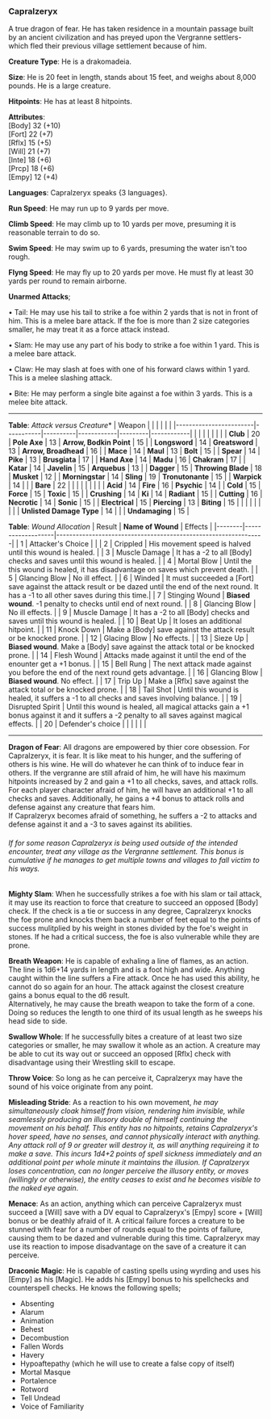### Capralzeryx
A true dragon of fear. He has taken residence in a mountain passage built by an ancient civilization and has preyed upon the Vergranne settlers- which fled their previous village settlement because of him.

**Creature Type**: He is a drakomadeia.

**Size**: He is 20 feet in length, stands about 15 feet, and weighs about 8,000 pounds. He is a large creature.

**Hitpoints**: He has at least 8 hitpoints.

**Attributes**:  
[Body] 32 (+10)  
[Fort] 22 (+7)  
[Rflx] 15 (+5)  
[Will] 21 (+7)  
[Inte] 18 (+6)  
[Prcp] 18 (+6)  
[Empy] 12 (+4) 

**Languages**: Capralzeryx speaks {3 languages}.

**Run Speed**: He may run up to 9 yards per move.

**Climb Speed**: He may climb up to 10 yards per move, presuming it is reasonable terrain to do so.

**Swim Speed**: He may swim up to 6 yards, presuming the water isn't too rough.

**Flyng Speed**: He may fly up to 20 yards per move. He must fly at least 30 yards per round to remain airborne.

**Unarmed Attacks**;

 • Tail: He may use his tail to strike a foe within 2 yards that is not in front of him. This is a melee bare attack. If the foe is more than 2 size categories smaller, he may treat it as a force attack instead.

 • Slam: He may use any part of his body to strike a foe within 1 yard. This is a melee bare attack.

 • Claw: He may slash at foes with one of his forward claws within 1 yard. This is a melee slashing attack.

 • Bite: He may perform a single bite against a foe within 3 yards. This is a melee bite attack.

-----

**Table**: *Attack versus Creature**
| Weapon                 |          |            |         |            |         |
|------------------------|-----------|----------|------------|---------|------------|
|                        |          |            |         |            |         |
| **Club**                   | 20     | **Pole Axe**       | 13     | **Arrow, Bodkin Point**    | 15    |
| **Longsword**              | 14     | **Greatsword**     | 13     | **Arrow, Broadhead**       | 16    |
| **Mace**                   | 14     | **Maul**           | 13     | **Bolt** | 15    |
| **Spear**                  | 14     | **Pike**           | 13     | **Brusgiata** | 17     |
| **Hand Axe**               | 14     | **Madu**           | 16     | **Chakram** | 17    |
| **Katar**                  | 14     | **Javelin**        | 15     | **Arquebus** | 13    |
| **Dagger**                 | 15     | **Throwing Blade** | 18     | **Musket** | 12    |
| **Morningstar**            | 14     | **Sling**          | 19     | **Tronutonante** | 15    |
| **Warpick**                | 14     |            |       |   **Bare** |  22  |
|                        |           |          |            |         |            |
| **Acid**                   | 14     | **Fire** | 16     | **Psychic** | 14     |
| **Cold**                   | 15     | **Force** | 15     | **Toxic**  | 15     |
| **Crushing**               | 14     | **Ki** | 14     | **Radiant** | 15     |
| **Cutting**                | 16     | **Necrotic** | 14     | **Sonic** | 15    |
| **Electrical**             | 15     | **Piercing** | 13     | **Biting** | 15    |
|                        |           |          |            |         |            |
| **Unlisted Damage Type** | 14 |    |     | **Undamaging** | 15 |

**Table**: *Wound Allocation*
| Result | **Name of Wound** | Effects                                                        |
|--------|-------------------|----------------------------------------------------------------|
|   1    | Attacker's Choice |                                                                |
|   2    | Crippled          | His movement speed is halved until this wound is healed.      |
|   3    | Muscle Damage     | It has a -2 to all [Body] checks and saves until this wound is healed. |
|   4    | Mortal Blow       | Until the this wound is healed, it has disadvantage on saves which prevent death. |
|   5    | Glancing Blow     | No ill effect. |
|   6    | Winded            | It must succeeded a [Fort] save against the attack result or be dazed until the end of the next round. It has a -1 to all other saves during this time.|
|   7    | Stinging Wound    | **Biased wound**. -1 penalty to checks until end of next round. |
|   8    | Glancing Blow     | No ill effects.                                     |
|   9    | Muscle Damage     | It has a -2 to all [Body] checks and saves until this wound is healed. |
|   10   | Beat Up           | It loses an additional hitpoint. |
|   11   | Knock Down        | Make a [Body] save against the attack result or be knocked prone. |
|   12   | Glacing Blow      | No effects. |
|   13   | Sieze Up          | **Biased wound**. Make a [Body] save against the attack total or be knocked prone. |
|   14   | Flesh Wound       | Attacks made against it until the end of the enounter get a +1 bonus. |
|   15   | Bell Rung         | The next attack made against you before the end of the next round gets advantage.  |
|   16   | Glancing Blow     | **Biased wound**. No effect. |
|   17   | Trip Up           | Make a [Rflx] save against the attack total or be knocked prone.                                  |
|   18   | Tail Shot         | Until this wound is healed, it suffers a -1 to all checks and saves involving balance. |
|   19   | Disrupted Spirit  | Until this wound is healed, all magical attacks gain a +1 bonus against it and it suffers a -2 penalty to all saves against magical effects. |
|   20   | Defender's choice |                                   |
|        |                                                |                                   |

-----

**Dragon of Fear**: All dragons are empowered by thier core obsession. For Capralzeryx, it is fear. It is like meat to his hunger, and the suffering of others is his wine. He will do whatever he can think of to induce fear in others. If the vergranne are still afraid of him, he will have his maximum hitpoints increased by 2 and gain a +1 to all checks, saves, and attack rolls. For each player character afraid of him, he will have an additional +1 to all checks and saves. Additionally, he gains a +4 bonus to attack rolls and defense against any creature that fears him.  
If Capralzeryx becomes afraid of something, he suffers a -2 to attacks and defense against it and a -3 to saves against its abilities.

###### If for some reason Capralzeryx is being used outside of the intended encounter, treat any village as the Vergranne settlement. This bonus is cumulative if he manages to get multiple towns and villages to fall victim to his ways.  

**Mighty Slam**: When he successfully strikes a foe with his slam or tail attack, it may use its reaction to force that creature to succeed an opposed [Body] check. If the check is a tie or success in any degree, Capralzeryx knocks the foe prone and knocks them back a number of feet equal to the points of success mulitplied by his weight in stones divided by the foe's weight in stones. If he had a critical success, the foe is also vulnerable while they are prone.

**Breath Weapon**: He is capable of exhaling a line of flames, as an action. The line is 1d6+14 yards in length and is a foot high and wide. Anything caught within the line suffers a Fire attack. Once he has used this ability, he cannot do so again for an hour. The attack against the closest creature gains a bonus equal to the d6 result.  
Alternatively, he may cause the breath weapon to take the form of a cone. Doing so reduces the length to one third of its usual length as he sweeps his head side to side.  

**Swallow Whole**: If he successfully bites a creature of at least two size categories or smaller, he may swallow it whole as an action. A creature may be able to cut its way out or succeed an opposed [Rflx] check with disadvantage using their Wrestling skill to escape.

**Throw Voice**: So long as he can perceive it, Capralzeryx may have the sound of his voice originate from any point.

**Misleading Stride**: As a reaction to his own movement, *he may simultaneously cloak himself from vision, rendering him invisible, while seamlessly producing an illusory double of himself continuing the movement on his behalf. This entity has no hitpoints, retains Capralzeryx's hover speed, have no senses, and cannot physically interact with anything. Any attack roll of 9 or greater will destroy it, as will anything requireing it to make a save. This incurs 1d4+2 points of spell sickness immediately and an additional point per whole minute it maintains the illusion. If Capralzeryx loses concentration, can no longer perceive the illusory entity, or moves (willingly or otherwise), the entity ceases to exist and he becomes visible to the naked eye again*. 

**Menace**: As an action, anything which can perceive Capralzeryx must succeed a [Will] save with a DV equal to Capralzeryx's [Empy] score + [Will] bonus or be deathly afraid of it. A critical failure forces a creature to be stunned with fear for a number of rounds equal to the points of failure, causing them to be dazed and vulnerable during this time. Capralzeryx may use its reaction to impose disadvantage on the save of a creature it can perceive.

**Draconic Magic**: He is capable of casting spells using wyrding and uses his [Empy] as his [Magic]. He adds his [Empy] bonus to his spellchecks and counterspell checks. He knows the following spells;  
* Absenting
* Alarum
* Animation
* Behest
* Decombustion
* Fallen Words
* Havery
* Hypoaftepathy (which he will use to create a false copy of itself)
* Mortal Masque
* Portalence
* Rotword
* Tell Undead
* Voice of Familiarity
